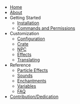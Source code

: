 <!-- docs/_sidebar.md -->

- [Home](/)
- [About](about.md)
- Getting Started
  - [Installation](installation.md)
  - [Commands and Permissions](commands-permission.md)
- Customization
  - [Configuration](configuration.md)
  - [Crate](crate.md)
  - [NPC](npc.md)
  - [Effects](effects.md)
  - [Translating](translating.md)
- Reference
  - [Particle Effects](particles.md)
  - [Sounds](sound.md)
  - [Enchantments](enchantments.md) 
  - [Variables](variables.md)
  - [FAQ](faq.md)
- [Contribution/Dedication](contribution.md)
